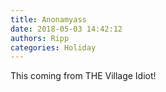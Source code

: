 ```yaml
---
title: Anonamyass
date: 2018-05-03 14:42:12
authors: Ripp
categories: Holiday
---
```


 This coming from THE Village Idiot!